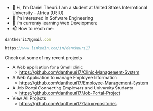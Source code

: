 - 👋 Hi, I’m Daniel Theuri. I am a student at United States International University - Africa (USIU)
- 👀 I’m interested in Software Engineering
- 🌱 I’m currently learning Web Development
- 📫 How to reach me:

```jsx
dantheuri17@gmail.com
```

```jsx
https://www.linkedin.com/in/dantheuri17
```

Check out some of my recent projects

- A Web application for a Small clinic
    - https://github.com/dantheuri17/Clinic-Management-System
- A Web Application to manage Employee Information
    - https://github.com/dantheuri17/Employee-Management-System
- A Job Portal Connecting Employers and University Students
    - https://github.com/dantheuri17/Job-Portal-Project
- View All Projects
    - https://github.com/dantheuri17?tab=repositories



<!---
dantheuri17/dantheuri17 is a ✨ special ✨ repository because its `README.md` (this file) appears on your GitHub profile.
You can click the Preview link to take a look at your changes.
--->
